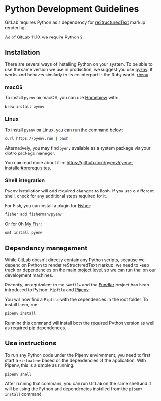 # Python Development Guidelines

GitLab requires Python as a dependency for [reStructuredText](http://docutils.sourceforge.net/rst.html)
markup rendering.

As of GitLab 11.10, we require Python 3.

## Installation

There are several ways of installing Python on your system. To be able to use the same version we use in production,
we suggest you use [pyenv](https://github.com/pyenv/pyenv). It works and behaves similarly to its counterpart in the
Ruby world: [rbenv](https://github.com/rbenv/rbenv).

### macOS

To install `pyenv` on macOS, you can use [Homebrew](https://brew.sh/) with:

```bash
brew install pyenv
```

### Linux

To install `pyenv` on Linux, you can run the command below:

```bash
curl https://pyenv.run | bash
```

Alternatively, you may find `pyenv` available as a system package via your distro package manager.

You can read more about it in: <https://github.com/pyenv/pyenv-installer#prerequisites>.

### Shell integration

Pyenv installation will add required changes to Bash. If you use a different shell,
check for any additional steps required for it.

For Fish, you can install a plugin for [Fisher](https://github.com/jorgebucaran/fisher):

```bash
fisher add fisherman/pyenv
```

Or for [Oh My Fish](https://github.com/oh-my-fish/oh-my-fish):

```bash
omf install pyenv
```

## Dependency management

While GitLab doesn't directly contain any Python scripts, because we depend on Python to render
[reStructuredText](http://docutils.sourceforge.net/rst.html) markup, we need to keep track on dependencies
on the main project level, so we can run that on our development machines.

Recently, an equivalent to the `Gemfile` and the [Bundler](https://bundler.io/) project has been introduced to Python:
`Pipfile` and [Pipenv](https://pipenv.readthedocs.io/en/latest/).

You will now find a `Pipfile` with the dependencies in the root folder. To install them, run:

```bash
pipenv install
```

Running this command will install both the required Python version as well as required pip dependencies.

## Use instructions

To run any Python code under the Pipenv environment, you need to first start a `virtualenv` based on the dependencies
of the application. With Pipenv, this is a simple as running:

```bash
pipenv shell
```

After running that command, you can run GitLab on the same shell and it will be using the Python and dependencies
installed from the `pipenv install` command.
